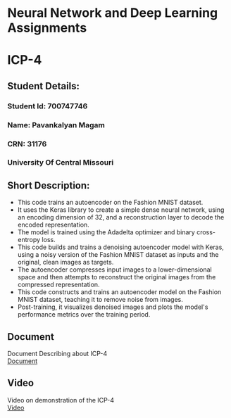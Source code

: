 # Neural Network and Deep Learning Assignments

# ICP-4

## Student Details:
### Student Id: 700747746
### Name: Pavankalyan Magam
### CRN: 31176
### University Of Central Missouri


## Short Description:
- This code trains an autoencoder on the Fashion MNIST dataset.  
- It uses the Keras library to create a simple dense neural network, using an encoding dimension of 32, and a reconstruction layer to decode the encoded representation.  
- The model is trained using the Adadelta optimizer and binary cross-entropy loss.
- This code builds and trains a denoising autoencoder model with Keras, using a noisy version of the Fashion MNIST dataset as inputs and the original, clean images as targets.  
- The autoencoder compresses input images to a lower-dimensional space and then attempts to reconstruct the original images from the compressed representation.  
- This code constructs and trains an autoencoder model on the Fashion MNIST dataset, teaching it to remove noise from images.  
- Post-training, it visualizes denoised images and plots the model's performance metrics over the training period. 
 

## Document
Document Describing about ICP-4  
[Document](https://docs.google.com/document/d/17r1gWQ8YgOMJkl0rywgU0HBDmeegbh7W/edit?usp=sharing&ouid=116297738906248482727&rtpof=true&sd=true)

## Video
Video on demonstration of the ICP-4  
[Video](https://drive.google.com/file/d/1QB8wa1PaH51I6DyFA28dp-TDiiOk6nDb/view?usp=sharing)
